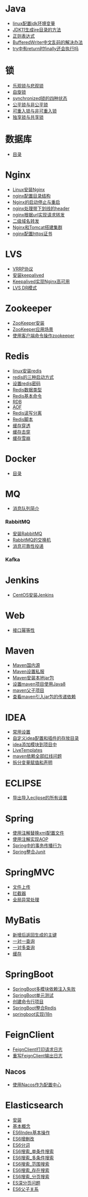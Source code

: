 # Java
- <a href="Java/linux配置jdk环境变量.md">linux配置jdk环境变量</a>
- <a href="Java/JDK11生成jre目录的方法.md">JDK11生成jre目录的方法</a>
- <a href="Java/正则表达式.md">正则表达式</a>
- <a href="Java/BufferedWriter中文乱码的解决办法.md">BufferedWriter中文乱码的解决办法</a>
- <a href="Java/try中有return时finally还会执行吗.md">try中有return时finally还会执行吗</a>


# 锁
- <a href="Java/锁/乐观锁与悲观锁.md">乐观锁与悲观锁</a>
- <a href="Java/锁/自旋锁.md">自旋锁</a>
- <a href="Java/锁/synchronized锁的四种状态.md">synchronized锁的四种状态</a>
- <a href="Java/锁/公平锁与非公平锁.md">公平锁与非公平锁</a>
- <a href="Java/锁/可重入锁与非可重入锁.md">可重入锁与非可重入锁</a>
- <a href="Java/锁/独享锁与共享锁.md">独享锁与共享锁</a>

# 数据库
- <a href="DB.md">目录</a>

# Nginx
- <a href="Nginx/Linux安装Nginx.md">Linux安装Nginx</a>
- <a href="Nginx/nginx配置目录结构.md">nginx配置目录结构</a>
- <a href="Nginx/Nginx的启动停止与重启.md">Nginx的启动停止与重启</a>
- <a href="Nginx/nginx处理带下划线的header.md">nginx处理带下划线的header</a>
- <a href="Nginx/nginx根据url实现请求转发.md">nginx根据url实现请求转发</a>
- <a href="Nginx/二级域名转发.md">二级域名转发</a>
- <a href="Nginx/Nginx和Tomcat搭建集群.md">Nginx和Tomcat搭建集群</a>
- <a href="Nginx/nginx配置https证书.md">nginx配置https证书</a>

# LVS
- <a href="LVS/VRRP协议.md">VRRP协议</a>
- <a href="LVS/安装keepalived.md">安装keepalived</a>
- <a href="LVS/Keepalived实现Nginx高可用.md">Keepalived实现Nginx高可用</a>
- <a href="LVS/LVS_DR模式.md">LVS DR模式</a>

# Zookeeper
- <a href="Zookeeper/ZooKeeper安装.md">ZooKeeper安装</a>
- <a href="Zookeeper/ZooKeeper应用场景.md">ZooKeeper应用场景</a>
- <a href="Zookeeper/使用客户端命令操作zookeeper.md">使用客户端命令操作zookeeper</a>

# Redis
- <a href="Redis/linux安装redis.md">linux安装redis</a>
- <a href="Redis/redis的三种启动方式.md">redis的三种启动方式</a>
- <a href="Redis/设置redis密码.md">设置redis密码</a>
- <a href="Redis/Redis数据类型.md">Redis数据类型</a>
- <a href="Redis/Redis基本命令.md">Redis基本命令</a>
- <a href="Redis/RDB.md">RDB</a>
- <a href="Redis/AOF.md">AOF</a>
- <a href="Redis/Redis读写分离.md">Redis读写分离</a>
- <a href="Redis/Redis脚本.md">Redis脚本</a>
- <a href="Redis/缓存穿透.md">缓存穿透</a>
- <a href="Redis/缓存击穿.md">缓存击穿</a>
- <a href="Redis/缓存雪崩.md">缓存雪崩</a>

# Docker
- <a href="Docker.md">目录</a>

# MQ
- <a href="RabbitMQ/消息队列简介.md">消息队列简介</a>
### RabbitMQ
- <a href="RabbitMQ/安装RabbitMQ.md">安装RabbitMQ</a>
- <a href="RabbitMQ/RabbitMQ的交换机.md">RabbitMQ的交换机</a>
- <a href="RabbitMQ/消息可靠性投递.md">消息可靠性投递</a>
### Kafka

# Jenkins
- <a href="Jenkins/CentOS安装Jenkins.md">CentOS安装Jenkins</a>

# Web
- <a href="Java/Web/接口幂等性.md">接口幂等性</a>

# Maven
- <a href="Java/Maven/Maven国内源.md">Maven国内源</a>
- <a href="Java/Maven/Maven设置私服.md">Maven设置私服</a>
- <a href="Java/Maven/Maven安装本地jar包.md">Maven安装本地jar包</a>
- <a href="Java/Maven/设置maven项目使用Java8.md">设置maven项目使用Java8</a>
- <a href="Java/Maven/maven父子项目.md">maven父子项目</a>
- <a href="Java/Maven/查看maven引入jar包的传递依赖.md">查看maven引入jar包的传递依赖</a>

# IDEA
- <a href="Java/idea/常用设置.md">常用设置</a>
- <a href="Java/idea/自定义idea配置和插件的存放目录.md">自定义idea配置和插件的存放目录</a>
- <a href="Java/idea/idea添加模块到项目中.md">idea添加模块到项目中</a>
- <a href="Java/idea/LiveTemplates.md">LiveTemplates</a>
- <a href="Java/idea/maven依赖全部红线问题.md">maven依赖全部红线问题</a>
- <a href="Java/idea/拆分变量赋值和声明.md">拆分变量赋值和声明</a>

# ECLIPSE
- <a href="Java/eclipse/导出导入eclipse的所有设置.md">导出导入eclipse的所有设置</a>

# Spring
- <a href="Java/Spring/使用注解替换xml配置文件.md">使用注解替换xml配置文件</a>
- <a href="Java/Spring/使用注解实现AOP.md">使用注解实现AOP</a>
- <a href="Java/Spring/Spring中的事务传播行为.md">Spring中的事务传播行为</a>
- <a href="Java/Spring/Spring整合Junit.md">Spring整合Junit</a>

# SpringMVC
- <a href="Java/SpringMVC/文件上传.md">文件上传</a>
- <a href="Java/SpringMVC/拦截器.md">拦截器</a>
- <a href="Java/SpringMVC/全局异常处理.md">全局异常处理</a>

# MyBatis
- <a href="Java/MyBatis/新增后返回生成的主键.md">新增后返回生成的主键</a>
- <a href="Java/MyBatis/一对一查询.md">一对一查询</a>
- <a href="Java/MyBatis/一对多查询.md">一对多查询</a>
- <a href="Java/MyBatis/缓存.md">缓存</a>

# SpringBoot
- <a href="Java/SpringBoot/SpringBoot多模块依赖注入失败.md">SpringBoot多模块依赖注入失败</a>
- <a href="Java/SpringBoot/SpringBoot单元测试.md">SpringBoot单元测试</a>
- <a href="Java/SpringBoot/创建命令行项目.md">创建命令行项目</a>
- <a href="Java/SpringBoot/SpringBoot整合Redis.md">SpringBoot整合Redis</a>
- <a href="Java/SpringBoot/springboot实现i18n.md">springboot实现i18n</a>

# FeignClient
- <a href="Java/FeignClient/FeignClient打印请求日志.md">FeignClient打印请求日志</a>
- <a href="Java/FeignClient/重写FeignClient输出日志.md">重写FeignClient输出日志</a>

## Nacos
- <a href="Java/SpringCloud/nacos/使用Nacos作为配置中心.md">使用Nacos作为配置中心</a>

# Elasticsearch
- <a href="Java/Elasticsearch/安装.md">安装</a>
- <a href="Java/Elasticsearch/基本概念.md">基本概念</a>
- <a href="Java/Elasticsearch/ES6Index基本操作.md">ES6Index基本操作</a>
- <a href="Java/Elasticsearch/ES6增删改.md">ES6增删改</a>
- <a href="Java/Elasticsearch/ES6分词.md">ES6分词</a>
- <a href="Java/Elasticsearch/ES6搜索_单条件搜索.md">ES6搜索_单条件搜索</a>
- <a href="Java/Elasticsearch/ES6搜索_多条件搜索.md">ES6搜索_多条件搜索</a>
- <a href="Java/Elasticsearch/ES6搜索_范围搜索.md">ES6搜索_范围搜索</a>
- <a href="Java/Elasticsearch/ES6搜索_存在搜索.md">ES6搜索_存在搜索</a>
- <a href="Java/Elasticsearch/ES6搜索_分页搜索.md">ES6搜索_分页搜索</a>
- <a href="Java/Elasticsearch/ES深分页问题.md">ES深分页问题</a>
- <a href="Java/Elasticsearch/ES6父子关系.md">ES6父子关系</a>
